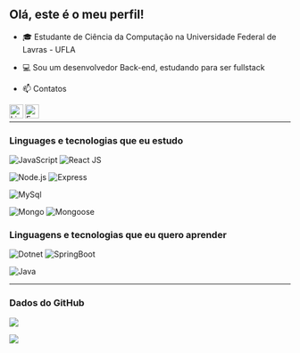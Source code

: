 ## Olá, este é o meu perfil! 
- 🎓 Estudante de Ciência da Computação na Universidade Federal de Lavras - UFLA

- 💻 Sou um desenvolvedor Back-end, estudando para ser fullstack

- 📫 Contatos

<a target="_blank" href="https://www.linkedin.com/in/boanerges-junior-014286156/">
  <img align="left" alt="LinkedIN" width="25px" src="https://logospng.org/download/linkedin/logo-linkedin-icon-2048.png" /> </a>

<a target="_blank" href="mailto:boanerges.saes@gmail.com">
  <img align="left" alt="E-mail" width="25px" src="https://logodownload.org/wp-content/uploads/2018/03/gmail-logo-16.png" />
</a>

<br>

---

### Linguages e tecnologias que eu estudo

![JavaScript](https://img.shields.io/badge/-Javascript-555555?style=flat&logo=javascript)
![React JS](https://img.shields.io/badge/-React-555555?style=flat&logo=react)

![Node.js](https://img.shields.io/badge/-Node.js-555555?style=flat&logo=node.js)
![Express](https://img.shields.io/badge/-ExpressJS-555555?style=flat&logo=express)

![MySql](https://img.shields.io/badge/-MySql-555555?style=flat&logo=mysql)



![Mongo](https://img.shields.io/badge/-Mongo-555555?style=flat&logo=mongoDB)
![Mongoose](https://img.shields.io/badge/-Mongoose-555555?style=flat&logo=mongoose)

### Linguagens e tecnologias que eu quero aprender

![Dotnet](https://img.shields.io/badge/-Dotnet-555555?style=flat&logo=.net)
![SpringBoot](https://img.shields.io/badge/-Spring-555555?style=flat&logo=spring)

![Java](https://img.shields.io/badge/-ReactNative-555555?style=flat&logo=react)


---

### Dados do GitHub

![](https://github-readme-stats.vercel.app/api?username=BoanergesJunior&show_icons=true&theme=blueberry)

![](https://github-readme-stats.vercel.app/api/top-langs/?username=BoanergesJunior&layout=compact&theme=blueberry)
